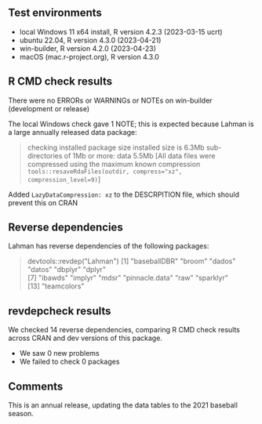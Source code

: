 ## Test environments
* local Windows 11 x64 install, R version 4.2.3 (2023-03-15 ucrt)
* ubuntu 22.04, R version 4.3.0 (2023-04-21)
* win-builder, R version 4.2.0  (2023-04-23)
* macOS (mac.r-project.org), R version 4.3.0

## R CMD check results
There were no ERRORs or WARNINGs or NOTEs on win-builder (development or release)

The local Windows check gave 1 NOTE; this is expected because Lahman is a large annually released data package:  

> checking installed package size
>    installed size is  6.3Mb
>    sub-directories of 1Mb or more:
>      data   5.5Mb
>[All data files were compressed using the maximum known compression `tools::resaveRdaFiles(outdir, compress="xz", compression_level=9)`]

Added `LazyDataCompression: xz` to the DESCRPITION file, which should prevent this on CRAN

## Reverse dependencies

Lahman has reverse dependencies of the following packages:

> devtools::revdep("Lahman")
 [1] "baseballDBR"   "broom"         "dados"         "datos"         "dbplyr"        "dplyr"        
 [7] "ibawds"        "implyr"        "mdsr"          "pinnacle.data" "raw"           "sparklyr"     
[13] "teamcolors"   

## revdepcheck results

We checked 14 reverse dependencies, comparing R CMD check results across CRAN and dev versions of this package.

 * We saw 0 new problems
 * We failed to check 0 packages


## Comments
This is an annual release, updating the data tables to the 2021 baseball season.

